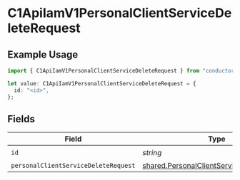 # C1ApiIamV1PersonalClientServiceDeleteRequest

## Example Usage

```typescript
import { C1ApiIamV1PersonalClientServiceDeleteRequest } from "conductorone-sdk-typescript/sdk/models/operations";

let value: C1ApiIamV1PersonalClientServiceDeleteRequest = {
  id: "<id>",
};
```

## Fields

| Field                                                                                                         | Type                                                                                                          | Required                                                                                                      | Description                                                                                                   |
| ------------------------------------------------------------------------------------------------------------- | ------------------------------------------------------------------------------------------------------------- | ------------------------------------------------------------------------------------------------------------- | ------------------------------------------------------------------------------------------------------------- |
| `id`                                                                                                          | *string*                                                                                                      | :heavy_check_mark:                                                                                            | N/A                                                                                                           |
| `personalClientServiceDeleteRequest`                                                                          | [shared.PersonalClientServiceDeleteRequest](../../../sdk/models/shared/personalclientservicedeleterequest.md) | :heavy_minus_sign:                                                                                            | N/A                                                                                                           |